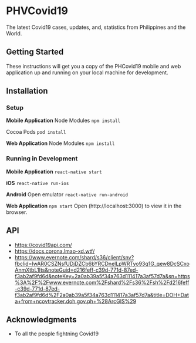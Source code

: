 # PHVCovid19
The latest Covid19 cases, updates, and, statistics from Philippines and the World.

## Getting Started
These instructions will get you a copy of the PHCovid19 mobile and web application up and running on your local machine for development.

## Installation
### Setup
**Mobile Application**
Node Modules
`npm install`

Cocoa Pods
`pod install`

**Web Application**
Node Modules
`npm install`

### Running in Development
**Mobile Application**
`react-native start`

**iOS**
`react-native run-ios`

**Android**
Open emulator
`react-native run-android`

**Web Application**
`npm start`
Open (http://localhost:3000) to view it in the browser.


## API
* https://covid19api.com/
* https://docs.corona.lmao-xd.wtf/
* https://www.evernote.com/shard/s36/client/snv?fbclid=IwAR0CSZNsfUDjDZCb6bYRCDnelLpWRTyo93q1G_qew8DcSCxoAnmXtbL1Its&noteGuid=d216feff-c39d-771d-87ed-f3ab2af9fd6d&noteKey=2a0ab39a5f34a763d111417a3af57d7a&sn=https%3A%2F%2Fwww.evernote.com%2Fshard%2Fs36%2Fsh%2Fd216feff-c39d-771d-87ed-f3ab2af9fd6d%2F2a0ab39a5f34a763d111417a3af57d7a&title=DOH+Data+from+ncovtracker.doh.gov.ph+%28ArcGIS%29


## Acknowledgments
* To all the people fightning Covid19

